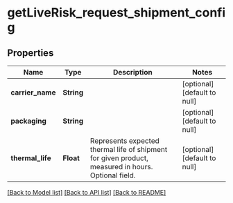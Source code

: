 # getLiveRisk_request_shipment_config
## Properties

| Name | Type | Description | Notes |
|------------ | ------------- | ------------- | -------------|
| **carrier\_name** | **String** |  | [optional] [default to null] |
| **packaging** | **String** |  | [optional] [default to null] |
| **thermal\_life** | **Float** | Represents expected thermal life of shipment for given product, measured in hours. Optional field. | [optional] [default to null] |

[[Back to Model list]](../README.md#documentation-for-models) [[Back to API list]](../README.md#documentation-for-api-endpoints) [[Back to README]](../README.md)

